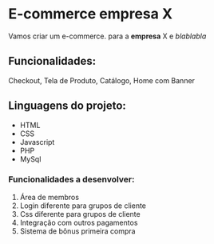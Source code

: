 # E-commerce empresa X

Vamos criar um e-commerce. para a **empresa** X e _blablabla_

## Funcionalidades:

Checkout, Tela de Produto, Catálogo, Home com Banner


## Linguagens do projeto:

* HTML
* CSS
* Javascript
* PHP 
* MySql

### Funcionalidades a desenvolver:

1. Área de membros
 1. Login diferente para grupos de cliente
 2. Css diferente para grupos de cliente
2. Integração com outros pagamentos
3. Sistema de bônus primeira compra